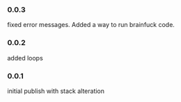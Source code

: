 ### 0.0.3
fixed error messages. Added a way to run brainfuck code.

### 0.0.2
added loops

### 0.0.1
initial publish with stack alteration